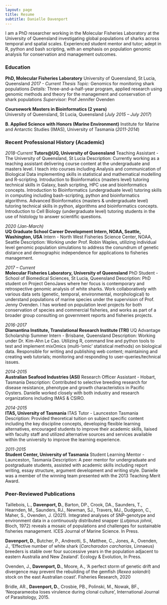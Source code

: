 ```yaml
---
layout: page
title: Resume
subtitle: Danielle Davenport
---
```



I am a PhD researcher working in the Molecular Fisheries Laboratory at the University of Queensland investigating global populations of  sharks across temporal and spatial scales. Experienced student mentor and tutor; adept in R, python and bash scripting, with an emphasis on population genomic analysis for conservation and management outcomes.

### Education

**PhD, Molecular Fisheries Laboratory** 
University of Queensland, St Lucia, Queensland 
*2017 - Current* 
*Thesis Topic:* Genomics for monitoring shark populations 
*Details:* Three-and-a-half-year program, applied research using genomic methods and theory for the management and conservation of shark populations 
*Supervisor:* Prof Jennifer Ovenden 

**Coursework Masters in Bioinformatics (2 years)** 
<br>University of Queensland, St Lucia, Queensland (*July 2015 – July 2017*)    

**B. Applied Science with Honors (Marine Environment)** 
Institute for Marine and Antarctic Studies (IMAS), University of Tasmania (*2011-2014*) 

### Recent Professional History (Academic)

*2018-Current*
**Tutors@UQ, University of Queensland** 
Teaching Assistant -The University of Queensland, St Lucia 
Description: Currently working as a teaching assistant delivering course content at the undergraduate and masters level. I teach into courses including Analysis and communication of Biological Data implementing skills in statistical and mathematical modelling and R-scripting. Introduction to Bioinformatics (masters level) tutoring technical skills in Galaxy, bash scripting, HPC use and bioinformatics concepts. Introduction to Bioinformatics (undergraduate level) tutoring skills in computing including bash-scripting, python and bioinformatics algorithms. Advanced Bioinformatics (masters & undergraduate level) tutoring technical skills in python, algorithms and bioinformatics concepts. Introduction to Cell Biology (undergraduate level) tutoring students in the use of histology to answer scientific questions.

*2020 (Jan-March)*      
**UQ Graduate School Career Development Intern, NOAA, Seattle, Washington, USA** 
Intern - North West Fisheries Science Center, NOAA, Seattle 
Description: Working under Prof. Robin Waples, utilizing individual level genomic population simulations to address the conundrum of genetic distance and demographic independence for applications to fisheries management.

*2017 – Current*         
**Molecular Fisheries Laboratory, University of Queensland** 
PhD Student - School of Biomedical Sciences, St Lucia, Queensland 
Description: PhD student on Project GenoJaws where her focus is contemporary and retrospective genomic analysis of white sharks. Work collaboratively with various data sets (genetic, temporal, environmental, morphological) to understand populations of marine species under the supervision of Prof. Jenny Ovenden. I has worked on population level projects for both conservation of species and commercial fisheries, and works as part of a broader group consulting on government reports and fisheries projects.

*2016-2017*         
**Diamantina Institute, Translational Research Institute (TRI)** 
UQ Advantage Scholarship Summer Intern - Brisbane, Queensland 
Description: Working under Dr. Kim-Ahn Le Cao. Utilizing R, command line and python tools to test and implement mixOmics (multi-‘omic’ statistical methods) on biological data. Responsible for writing and publishing web content; maintaining and creating web tutorials; monitoring and responding to user-queries/technical issues.

*2014-2015*         
**Australian Seafood Industries (ASI)** 
Research Officer Assistant - Hobart, Tasmania 
Description: Contributed to selective breeding research for disease resistance, phenotype and growth characteristics in Pacific Oysters. Danielle worked closely with both industry and research organizations including IMAS & CSIRO.

*2014-2015*         
**ITAS, University of Tasmania** 
ITAS Tutor - Launceston Tasmania 
Description: Provided theoretical tuition on subject specific content including the key discipline concepts, developing flexible learning alternatives, encouraged students to improve their academic skills, liaised with faculty staff and utilized alternative sources and services available within the university to improve the learning experience.


*2011-2015*         
**Student Center, University of Tasmania** 
Student Learning Mentor - Launceston, Tasmania 
Description: A peer mentor for undergraduate and postgraduate students, assisted with academic skills including report writing, essay structure, argument development and writing style. Danielle was a member of the winning team presented with the 2013 Teaching Merit Award.


### Peer-Reviewed Publications

Taillebois, L., **Davenport, D.**, Barton, DP., Crook, DA., Saunders, T., Hearnden, M., Saunders, RJ., Newman, SJ., Travers, MJ., Dudgeon, C., Maher, S., Ovenden, J. (2021). Integrated analyses of SNP-genotype and environment data in a continuously distributed snapper (*Lutjanus johnii*, Bloch, 1972) reveals a mosaic of populations and challenges for sustainable fisheries management. ICES Journal of Marine Science. In Press.

**Davenport, D.**, Butcher, P., Andreotti, S., Matthee, C., Jones, A., Ovenden, J., ‘Effective number of white shark (*Carcharodon carcharias*, Linnaeus) breeders is stable over four successive years in the population adjacent to eastern Australia and New Zealand’. Ecology & Evolution, In Press.

Ovenden, J., **Davenport, D.**, Moore, A., ‘A perfect storm of genetic drift and divergence may prevent the rebuilding of the gemfish (*Rexea solandri*) stock on the east Australian coast’. Fisheries Research, 2020

Bridle, AR., **Davenport, D.**, Crosbie, PB., Polinski, M., Nowak, BF., ‘Neoparameoba loses virulence during clonal culture’, International Journal of Parasitology, 2015.
